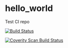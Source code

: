 # hello_world
Test CI repo

[![Build Status](https://travis-ci.org/lsmyth1/hello_world.svg?branch=master)](https://travis-ci.org/lsmyth1/hello_world)

<a href="https://scan.coverity.com/projects/lsmyth1-hello_world1">
  <img alt="Coverity Scan Build Status"
       src="https://scan.coverity.com/projects/16740/badge.svg"/>
</a>
